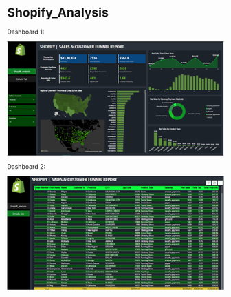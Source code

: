 # Shopify_Analysis

Dashboard 1:

![image alt](https://github.com/komal-sharma19/Shopify_Analysis/blob/main/shopify1.png?raw=true)

Dashboard 2:

![image alt](https://github.com/komal-sharma19/Shopify_Analysis/blob/main/shopify2.png?raw=true)
